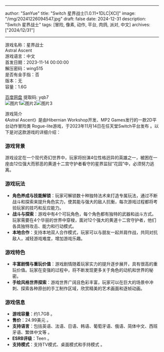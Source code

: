 
---
author: "SanYue"
title: "Switch 星界战士[1.0.11+1DLC|XCI]"
image: "/img/20241226094547.jpg"
draft: false
date: 2024-12-31
description: "Switch 星界战士"
tags: [冒险, 像素, 动作, 平台, 肉鸽, 派对, 中文]
archives: ["2024/12/31"]

---

游戏名称：星界战士   
Astral Ascent    
游戏语言：中文  
首发日期：2023-11-14 00:00:00  
解压密码：wing515  
是否有金手指：否  
版本：无   
容量：1.6G

[百度网盘](https://pan.baidu.com/s/1lxpXOPUebc4K14js2SjziQ) 提取码: yqb7  
![图片1](/img/5e60e8.jpg)![图片2](/img/20e534.jpg)![图片3](/img/b4ccaf.jpg)  

游戏简介  
《Astral Ascent》是由Hibernian Workshop开发、MP2 Games发行的一款2D平台动作冒险类 Rogue-lite游戏，于2023年11月14日在任天堂Switch平台发布 。以下是对这款游戏的详细介绍：

### 游戏背景
游戏设定在一个现代奇幻世界中，玩家将扮演4位性格迥异的英雄之一，被困在一座由12位强大而邪恶的黄道十二宫守护者看守的星界监狱“花园”中，必须努力逃离。

### 游戏玩法
- **角色养成与技能解锁**：玩家可解锁数十种独特法术来打造专属玩法，通过不断战斗和探索来提升角色实力，使其能与强大的敌人抗衡，每次游戏过程都将考验玩家的技巧和反应能力。
- **战斗与探索**：游戏中有4个可玩角色，每个角色都有独特的武器和战斗方式。玩家需要在4个华丽的世界中穿梭，面对12个强大的黄道十二宫守护者，他们各具独特攻击、能力和行动模式。
- **本地合作**：支持本地双人合作模式，玩家可以与朋友一起并肩作战，共同对抗敌人，减轻游戏难度，增加游戏乐趣。

### 游戏特色
- **丰富剧情与重玩价值**：游戏剧情随着玩家实力的提升逐步展开，具有很高的重玩价值。玩家在变强的过程中，将不断发现更多关于角色的动机和世界的秘密。
- **手绘风格世界探索**：游戏世界广阔且色彩丰富，玩家可以在巨大的场景中冲刺、探索各种原创的手工制作区域，欣赏精美的艺术画面和逐帧动画。

### 游戏信息
- **游戏容量**：约1.7GB 。
- **售价**：24.99美元 。
- **支持语言**：包括英语、法语、日语、韩语、葡萄牙语、俄语、简体中文、西班牙语、繁体中文等 。
- **ESRB评级**：Teen 。
- **支持模式**：支持TV模式、桌面模式和手持模式 。
